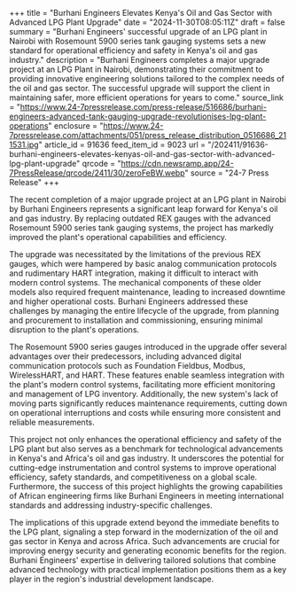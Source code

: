 +++
title = "Burhani Engineers Elevates Kenya's Oil and Gas Sector with Advanced LPG Plant Upgrade"
date = "2024-11-30T08:05:11Z"
draft = false
summary = "Burhani Engineers' successful upgrade of an LPG plant in Nairobi with Rosemount 5900 series tank gauging systems sets a new standard for operational efficiency and safety in Kenya's oil and gas industry."
description = "Burhani Engineers completes a major upgrade project at an LPG Plant in Nairobi, demonstrating their commitment to providing innovative engineering solutions tailored to the complex needs of the oil and gas sector. The successful upgrade will support the client in maintaining safer, more efficient operations for years to come."
source_link = "https://www.24-7pressrelease.com/press-release/516686/burhani-engineers-advanced-tank-gauging-upgrade-revolutionises-lpg-plant-operations"
enclosure = "https://www.24-7pressrelease.com/attachments/051/press_release_distribution_0516686_211531.jpg"
article_id = 91636
feed_item_id = 9023
url = "/202411/91636-burhani-engineers-elevates-kenyas-oil-and-gas-sector-with-advanced-lpg-plant-upgrade"
qrcode = "https://cdn.newsramp.app/24-7PressRelease/qrcode/2411/30/zeroFeBW.webp"
source = "24-7 Press Release"
+++

<p>The recent completion of a major upgrade project at an LPG plant in Nairobi by Burhani Engineers represents a significant leap forward for Kenya's oil and gas industry. By replacing outdated REX gauges with the advanced Rosemount 5900 series tank gauging systems, the project has markedly improved the plant's operational capabilities and efficiency.</p><p>The upgrade was necessitated by the limitations of the previous REX gauges, which were hampered by basic analog communication protocols and rudimentary HART integration, making it difficult to interact with modern control systems. The mechanical components of these older models also required frequent maintenance, leading to increased downtime and higher operational costs. Burhani Engineers addressed these challenges by managing the entire lifecycle of the upgrade, from planning and procurement to installation and commissioning, ensuring minimal disruption to the plant's operations.</p><p>The Rosemount 5900 series gauges introduced in the upgrade offer several advantages over their predecessors, including advanced digital communication protocols such as Foundation Fieldbus, Modbus, WirelessHART, and HART. These features enable seamless integration with the plant's modern control systems, facilitating more efficient monitoring and management of LPG inventory. Additionally, the new system's lack of moving parts significantly reduces maintenance requirements, cutting down on operational interruptions and costs while ensuring more consistent and reliable measurements.</p><p>This project not only enhances the operational efficiency and safety of the LPG plant but also serves as a benchmark for technological advancements in Kenya's and Africa's oil and gas industry. It underscores the potential for cutting-edge instrumentation and control systems to improve operational efficiency, safety standards, and competitiveness on a global scale. Furthermore, the success of this project highlights the growing capabilities of African engineering firms like Burhani Engineers in meeting international standards and addressing industry-specific challenges.</p><p>The implications of this upgrade extend beyond the immediate benefits to the LPG plant, signaling a step forward in the modernization of the oil and gas sector in Kenya and across Africa. Such advancements are crucial for improving energy security and generating economic benefits for the region. Burhani Engineers' expertise in delivering tailored solutions that combine advanced technology with practical implementation positions them as a key player in the region's industrial development landscape.</p>